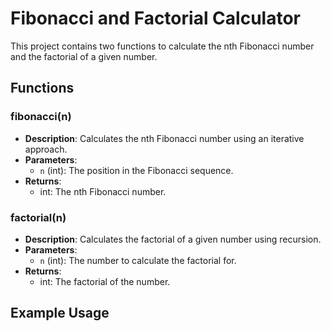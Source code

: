 # Fibonacci and Factorial Calculator

This project contains two functions to calculate the nth Fibonacci number and the factorial of a given number.

## Functions

### fibonacci(n)
- **Description**: Calculates the nth Fibonacci number using an iterative approach.
- **Parameters**:
  - `n` (int): The position in the Fibonacci sequence.
- **Returns**:
  - int: The nth Fibonacci number.

### factorial(n)
- **Description**: Calculates the factorial of a given number using recursion.
- **Parameters**:
  - `n` (int): The number to calculate the factorial for.
- **Returns**:
  - int: The factorial of the number.

## Example Usage

